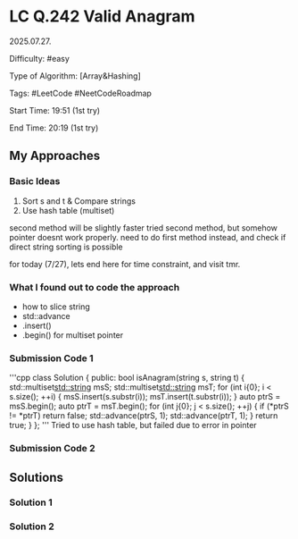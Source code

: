 # LC Q.242 Valid Anagram

2025.07.27.

Difficulty: #easy

Type of Algorithm: [Array&Hashing]

Tags: #LeetCode #NeetCodeRoadmap

Start Time: 19:51 (1st try)

End Time: 20:19 (1st try)

## My Approaches

### Basic Ideas
1. Sort s and t & Compare strings
2. Use hash table (multiset)

second method will be slightly faster
tried second method, but somehow pointer doesnt work properly.
need to do first method instead, and check if direct string sorting is possible

for today (7/27), lets end here for time constraint, and visit tmr.


### What I found out to code the approach
- how to slice string
- std::advance
- .insert()
- .begin() for multiset pointer

### Submission Code 1
'''cpp
class Solution {
public:
    bool isAnagram(string s, string t) {
        std::multiset<std::string> msS;
        std::multiset<std::string> msT;
        for (int i{0}; i < s.size(); ++i) {
             msS.insert(s.substr(i));
             msT.insert(t.substr(i));
        }
        auto ptrS = msS.begin();
        auto ptrT = msT.begin();
        for (int j{0}; j < s.size(); ++j) {
            if (*ptrS != *ptrT)
                return false;
            std::advance(ptrS, 1);
            std::advance(ptrT, 1);
        }
        return true;
    }
};
'''
Tried to use hash table, but failed due to error in pointer

### Submission Code 2


## Solutions

### Solution 1


### Solution 2


